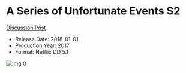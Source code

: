 # A Series of Unfortunate Events S2

[Discussion Post](https://www.avsforum.com/threads/bass-eq-for-filtered-movies.2995212/post-59498818)

* Release Date: 2018-01-01
* Production Year: 2017
* Format: Netflix DD 5.1

![img 0](https://i.imgur.com/CJZi6Fy.jpg)

